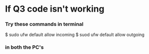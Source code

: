 # If Q3 code isn't working

### Try these commands in terminal

$ sudo ufw default allow incoming
$ suod ufw default allow outgoing

### in both the PC's
